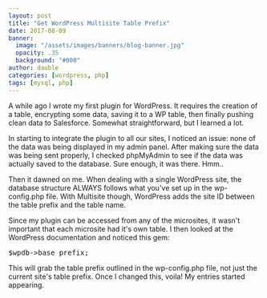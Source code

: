 ```yaml
---
layout: post
title: "Get WordPress Multisite Table Prefix"
date: 2017-08-09
banner:
  image: "/assets/images/banners/blog-banner.jpg"
  opacity: .35
  background: "#000"
author: dauble
categories: [wordpress, php]
tags: [mysql, php]
---
```

A while ago I wrote my first plugin for WordPress. It requires the creation of a table, encrypting some data, saving it to a WP table, then finally pushing clean data to Salesforce. Somewhat straightforward, but I learned a lot.

In starting to integrate the plugin to all our sites, I noticed an issue: none of the data was being displayed in my admin panel. After making sure the data was being sent properly, I checked phpMyAdmin to see if the data was actually saved to the database. Sure enough, it was there. Hmm..

Then it dawned on me. When dealing with a single WordPress site, the database structure ALWAYS follows what you've set up in the wp-config.php file. With Multisite though, WordPress adds the site ID between the table prefix and the table name.

Since my plugin can be accessed from any of the microsites, it wasn't important that each microsite had it's own table. I then looked at the WordPress documentation and noticed this gem:

<pre>$wpdb->base_prefix;</pre>

This will grab the table prefix outlined in the wp-config.php file, not just the current site's table prefix. Once I changed this, voila! My entries started appearing.